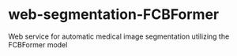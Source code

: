 # web-segmentation-FCBFormer
Web service for automatic medical image segmentation utilizing the FCBFormer model
